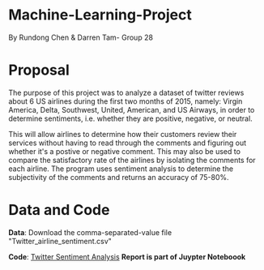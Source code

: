# Machine-Learning-Project
By Rundong Chen & Darren Tam- Group 28

# Proposal
The purpose of this project was to analyze a dataset of twitter reviews about 6 US airlines during the first two months of 2015, namely: Virgin America, Delta, Southwest, United, American, and US Airways, in order to determine sentiments, i.e. whether they are positive, negative, or neutral. 

This will allow airlines to determine how their customers review their services without having to read through the comments and figuring out whether it's a postive or negative comment. This may also be used to compare the satisfactory rate of the airlines by isolating the comments for each airline. The program uses sentiment analysis to determine the subjectivity of the comments and returns an accuracy of 75-80%. 

# Data and Code
**Data**: Download the comma-separated-value file "Twitter_airline_sentiment.csv" 

**Code**: [Twitter Sentiment Analysis](./Twitter_Sentiment_Analysis.ipynb)
**Report is part of Juypter Noteboook**
